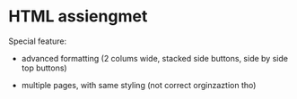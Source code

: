 # HTML assiengmet
Special feature:

- advanced formatting (2 colums wide, stacked side buttons, side by side top buttons)

- multiple pages, with same styling (not correct orginzaztion tho)